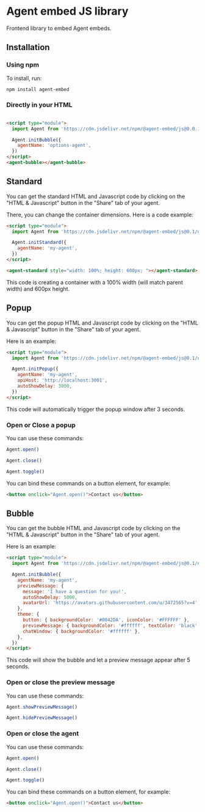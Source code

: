 # Agent embed JS library

Frontend library to embed Agent embeds.

## Installation

### Using npm

To install, run:

```bash
npm install agent-embed
```

### Directly in your HTML

```html

<script type="module">
  import Agent from 'https://cdn.jsdelivr.net/npm/@agent-embed/js@0.0.1/dist/web.js'

  Agent.initBubble({
    agentName: 'options-agent',
  })
</script>
<agent-bubble></agent-bubble>
```

## Standard

You can get the standard HTML and Javascript code by clicking on the "HTML & Javascript" button in the "Share" tab of your agent.

There, you can change the container dimensions. Here is a code example:

```html
<script type="module">
  import Agent from 'https://cdn.jsdelivr.net/npm/@agent-embed/js@0.1/dist/web.js'

  Agent.initStandard({
    agentName: 'my-agent',
  })
</script>

<agent-standard style="width: 100%; height: 600px; "></agent-standard>
```

This code is creating a container with a 100% width (will match parent width) and 600px height.

## Popup

You can get the popup HTML and Javascript code by clicking on the "HTML & Javascript" button in the "Share" tab of your agent.

Here is an example:

```html
<script type="module">
  import Agent from 'https://cdn.jsdelivr.net/npm/@agent-embed/js@0.1/dist/web.js'

  Agent.initPopup({
    agentName: 'my-agent',
    apiHost: 'http://localhost:3001',
    autoShowDelay: 3000,
  })
</script>
```

This code will automatically trigger the popup window after 3 seconds.

### Open or Close a popup

You can use these commands:

```js
Agent.open()
```

```js
Agent.close()
```

```js
Agent.toggle()
```

You can bind these commands on a button element, for example:

```html
<button onclick="Agent.open()">Contact us</button>
```

## Bubble

You can get the bubble HTML and Javascript code by clicking on the "HTML & Javascript" button in the "Share" tab of your agent.

Here is an example:

```html
<script type="module">
  import Agent from 'https://cdn.jsdelivr.net/npm/@agent-embed/js@0.1/dist/web.js'

  Agent.initBubble({
    agentName: 'my-agent',
    previewMessage: {
      message: 'I have a question for you!',
      autoShowDelay: 5000,
      avatarUrl: 'https://avatars.githubusercontent.com/u/3472565?v=4',
    },
    theme: {
      button: { backgroundColor: '#0042DA', iconColor: '#FFFFFF' },
      previewMessage: { backgroundColor: '#ffffff', textColor: 'black' },
      chatWindow: { backgroundColor: '#ffffff' },
    },
  })
</script>
```

This code will show the bubble and let a preview message appear after 5 seconds.

### Open or close the preview message

You can use these commands:

```js
Agent.showPreviewMessage()
```

```js
Agent.hidePreviewMessage()
```

### Open or close the agent

You can use these commands:

```js
Agent.open()
```

```js
Agent.close()
```

```js
Agent.toggle()
```

You can bind these commands on a button element, for example:

```html
<button onclick="Agent.open()">Contact us</button>
```
